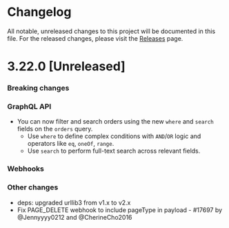 # Changelog

All notable, unreleased changes to this project will be documented in this file. For the released changes, please visit the [Releases](https://github.com/saleor/saleor/releases) page.

# 3.22.0 [Unreleased]

### Breaking changes

### GraphQL API
- You can now filter and search orders using the new `where` and `search` fields on the `orders` query.
  - Use `where` to define complex conditions with `AND`/`OR` logic and operators like `eq`, `oneOf`, `range`.
  - Use `search` to perform full-text search across relevant fields.

### Webhooks

### Other changes
- deps: upgraded urllib3 from v1.x to v2.x
- Fix PAGE_DELETE webhook to include pageType in payload - #17697 by @Jennyyyy0212 and @CherineCho2016
